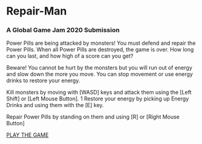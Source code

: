 ﻿# Repair-Man
### A Global Game Jam 2020 Submission
Power Pills are being attacked by monsters! You must defend and repair the Power Pills. When all Power Pills are destroyed, the game is over. How long can you last, and how high of a score can you get?

Beware! You cannot be hurt by the monsters but you will run out of energy and slow down the more you move. You can stop movement or use energy drinks to restore your energy.

Kill monsters by moving with [WASD] keys and attack them using the [Left Shift] or [Left Mouse Button].
1
Restore your energy by picking up Energy Drinks and using them with the [E] key.

Repair Power Pills by standing on them and using [R] or [Right Mouse Button]

[PLAY THE GAME](https://convolutional.itch.io/repair-man)
